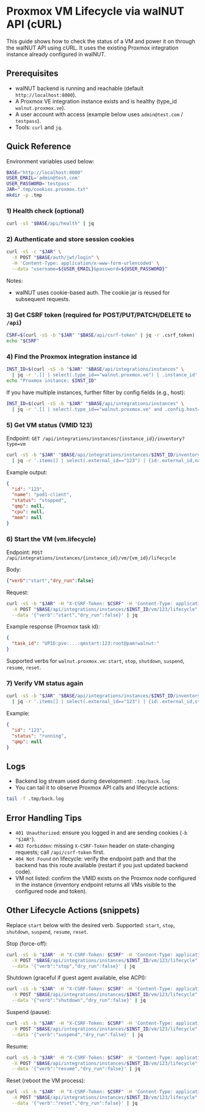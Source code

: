 # Proxmox VM Lifecycle via walNUT API (cURL)

This guide shows how to check the status of a VM and power it on through the walNUT API using cURL. It uses the existing Proxmox integration instance already configured in walNUT.

## Prerequisites

- walNUT backend is running and reachable (default `http://localhost:8000`).
- A Proxmox VE integration instance exists and is healthy (type_id `walnut.proxmox.ve`).
- A user account with access (example below uses `admin@test.com` / `testpass`).
- Tools: `curl` and `jq`.

## Quick Reference

Environment variables used below:

```bash
BASE="http://localhost:8000"
USER_EMAIL='admin@test.com'
USER_PASSWORD='testpass'
JAR=".tmp/cookies.proxmox.txt"
mkdir -p .tmp
```

### 1) Health check (optional)

```bash
curl -sS "$BASE/api/health" | jq
```

### 2) Authenticate and store session cookies

```bash
curl -sS -c "$JAR" \
  -X POST "$BASE/auth/jwt/login" \
  -H 'Content-Type: application/x-www-form-urlencoded' \
  --data "username=${USER_EMAIL}&password=${USER_PASSWORD}"
```

Notes:
- walNUT uses cookie-based auth. The cookie jar is reused for subsequent requests.

### 3) Get CSRF token (required for POST/PUT/PATCH/DELETE to `/api`)

```bash
CSRF=$(curl -sS -b "$JAR" "$BASE/api/csrf-token" | jq -r .csrf_token)
echo "$CSRF"
```

### 4) Find the Proxmox integration instance id

```bash
INST_ID=$(curl -sS -b "$JAR" "$BASE/api/integrations/instances" \
  | jq -r '.[] | select(.type_id=="walnut.proxmox.ve") | .instance_id' | head -n1)
echo "Proxmox instance: $INST_ID"
```

If you have multiple instances, further filter by config fields (e.g., host):

```bash
INST_ID=$(curl -sS -b "$JAR" "$BASE/api/integrations/instances" \
  | jq -r '.[] | select(.type_id=="walnut.proxmox.ve" and .config.host=="your-pve-host") | .instance_id' | head -n1)
```

### 5) Get VM status (VMID 123)

Endpoint: `GET /api/integrations/instances/{instance_id}/inventory?type=vm`

```bash
curl -sS -b "$JAR" "$BASE/api/integrations/instances/$INST_ID/inventory?type=vm" \
  | jq -r '.items[] | select(.external_id=="123") | {id:.external_id,name:.name,status:.attrs.status,qmp:.attrs.qmpstatus,cpu:.attrs.cpu_usage,mem:.attrs.mem_used}'
```

Example output:

```json
{
  "id": "123",
  "name": "pod1-client",
  "status": "stopped",
  "qmp": null,
  "cpu": null,
  "mem": null
}
```

### 6) Start the VM (vm.lifecycle)

Endpoint: `POST /api/integrations/instances/{instance_id}/vm/{vm_id}/lifecycle`

Body:

```json
{"verb":"start","dry_run":false}
```

Request:

```bash
curl -sS -b "$JAR" -H "X-CSRF-Token: $CSRF" -H 'Content-Type: application/json' \
  -X POST "$BASE/api/integrations/instances/$INST_ID/vm/123/lifecycle" \
  --data '{"verb":"start","dry_run":false}' | jq
```

Example response (Proxmox task id):

```json
{
  "task_id": "UPID:pve:...:qmstart:123:root@pam!walnut:"
}
```

Supported verbs for `walnut.proxmox.ve`: `start`, `stop`, `shutdown`, `suspend`, `resume`, `reset`.

### 7) Verify VM status again

```bash
curl -sS -b "$JAR" "$BASE/api/integrations/instances/$INST_ID/inventory?type=vm" \
  | jq -r '.items[] | select(.external_id=="123") | {id:.external_id,status:.attrs.status,qmp:.attrs.qmpstatus}'
```

Example:

```json
{
  "id": "123",
  "status": "running",
  "qmp": null
}
```

## Logs

- Backend log stream used during development: `.tmp/back.log`
- You can tail it to observe Proxmox API calls and lifecycle actions:

```bash
tail -f .tmp/back.log
```

## Error Handling Tips

- `401 Unauthorized`: ensure you logged in and are sending cookies (`-b "$JAR"`).
- `403 Forbidden`: missing `X-CSRF-Token` header on state-changing requests; call `/api/csrf-token` first.
- `404 Not Found` on lifecycle: verify the endpoint path and that the backend has this route available (restart if you just updated backend code).
- VM not listed: confirm the VMID exists on the Proxmox node configured in the instance (inventory endpoint returns all VMs visible to the configured node and token).

## Other Lifecycle Actions (snippets)

Replace `start` below with the desired verb. Supported: `start`, `stop`, `shutdown`, `suspend`, `resume`, `reset`.

Stop (force-off):

```bash
curl -sS -b "$JAR" -H "X-CSRF-Token: $CSRF" -H 'Content-Type: application/json' \
  -X POST "$BASE/api/integrations/instances/$INST_ID/vm/123/lifecycle" \
  --data '{"verb":"stop","dry_run":false}' | jq
```

Shutdown (graceful if guest agent available, else ACPI):

```bash
curl -sS -b "$JAR" -H "X-CSRF-Token: $CSRF" -H 'Content-Type: application/json' \
  -X POST "$BASE/api/integrations/instances/$INST_ID/vm/123/lifecycle" \
  --data '{"verb":"shutdown","dry_run":false}' | jq
```

Suspend (pause):

```bash
curl -sS -b "$JAR" -H "X-CSRF-Token: $CSRF" -H 'Content-Type: application/json' \
  -X POST "$BASE/api/integrations/instances/$INST_ID/vm/123/lifecycle" \
  --data '{"verb":"suspend","dry_run":false}' | jq
```

Resume:

```bash
curl -sS -b "$JAR" -H "X-CSRF-Token: $CSRF" -H 'Content-Type: application/json' \
  -X POST "$BASE/api/integrations/instances/$INST_ID/vm/123/lifecycle" \
  --data '{"verb":"resume","dry_run":false}' | jq
```

Reset (reboot the VM process):

```bash
curl -sS -b "$JAR" -H "X-CSRF-Token: $CSRF" -H 'Content-Type: application/json' \
  -X POST "$BASE/api/integrations/instances/$INST_ID/vm/123/lifecycle" \
  --data '{"verb":"reset","dry_run":false}' | jq
```
